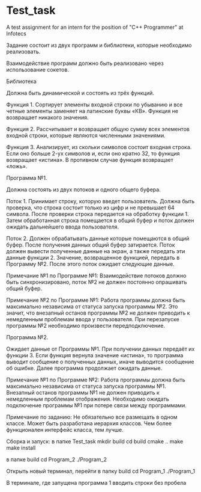 # Test_task
A test assignment for an intern for the position of "C++ Programmer" at Infotecs

Задание состоит из двух программ и библиотеки, которые необходимо реализовать.

Взаимодействие программ должно быть реализовано через использование сокетов.

Библиотека

Должна быть динамической и состоять из трёх функций.

Функция 1. Сортирует элементы входной строки по убыванию и все четные элементы заменяет на
латинские буквы «КВ». Функция не возвращает никакого значения.

Функция 2. Рассчитывает и возвращает общую сумму всех элементов входной строки, которые
являются численными значениями.

Функция 3. Анализирует, из скольки символов состоит входная строка. Если оно больше 2-ух
символов и, если оно кратно 32, то функция возвращает «истина». В противном случае функция
возвращает «ложь».

Программа №1.

Должна состоять из двух потоков и одного общего буфера.

Поток 1. Принимает строку, которую введет пользователь. Должна быть проверка, что строка
состоит только из цифр и не превышает 64 символа. После проверки строка передается на
обработку функции 1. Затем обработанная строка помещается в общий буфер и поток должен
ожидать дальнейшего ввода пользователя.

Поток 2. Должен обрабатывать данные которые помещаются в общий буфер. После получения
данных общий буфер затирается. Поток должен вывести полученные данные на экран, а также
передать эти данные функции 2. Значение, возвращенное функцией, передать в Программу №2.
После этого поток ожидает следующие данные.

Примечание №1 по Программе №1: Взаимодействие потоков должно быть синхронизировано,
поток №2 не должен постоянно опрашивать общий буфер.

Примечание №2 по Программе №1: Работа программы должна быть максимально независима
от статуса запуска программы №2. Это значит, что внезапный останов программы №2 не
должен приводить к немедленным проблемам ввода у пользователя.
При перезапуске программы №2 необходимо произвести передподключение.

Программа №2.

Ожидает данные от Программы №1. При получении данных передаёт их функции 3. Если функция
вернула значение «истина», то программа выводит сообщение о полученных данных, иначе
выводится сообщение об ошибке. Далее программа продолжает ожидать данные.

Примечание №1 по Программе №2: Работа программы должна быть максимально независима
от статуса запуска программы №1. Внезапный останов программы №1 не должен приводить
к немедленным проблемам отображения. Необходимо ожидать подключение программы №1
при потере связи между программами.

Примечание по заданию: Не обязательно все размещать в одном классе. Может быть разработана
иерархия классов. Чем более функционален интерфейс класса, тем лучше.

Сборка и запуск:
в папке Test_task 
mkdir build
cd build
cmake ..
make
make install

в папке build
cd Program_2
./Program_2

Открыть новый терминал, перейти в папку build
cd Program_1
./Program_1

В терминале, где запущена программа 1 вводить строки без пробела
